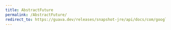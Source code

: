 ```yaml
---
title: AbstractFuture
permalink: /AbstractFuture/
redirect_to: https://guava.dev/releases/snapshot-jre/api/docs/com/google/common/util/concurrent/AbstractFuture.html
---
```

